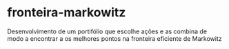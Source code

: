 # fronteira-markowitz
Desenvolvimento de um portifólio que escolhe ações e as combina de modo a encontrar a os melhores pontos na fronteira eficiente de Markowitz
